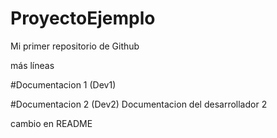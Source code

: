 # ProyectoEjemplo
Mi primer repositorio de Github

más líneas

#Documentacion 1 (Dev1)

#Documentacion 2 (Dev2)
Documentacion del desarrollador 2

cambio en README
